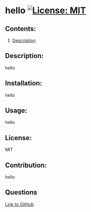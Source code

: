 # hello [![License: MIT](https://img.shields.io/badge/License-MIT-yellow.svg)](https://opensource.org/licenses/MIT)
  ## Contents:
  1. [Description](#Questions)
  ## Description:
 hello
  ## Installation:
 hello
  ## Usage:
 hello
  ## License:
 MIT
  ## Contribution:
 hello
  

  

  

  

  

  

  

  

  

  

  

  

  


  ## Questions
  [Link to GitHub](https://github.com/abdalla-diaai)
  